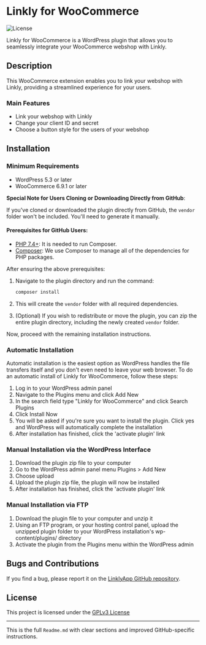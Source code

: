 # Linkly for WooCommerce

![License](https://img.shields.io/badge/License-GPLv3-blue.svg)

Linkly for WooCommerce is a WordPress plugin that allows you to seamlessly integrate your WooCommerce webshop with Linkly.

## Description

This WooCommerce extension enables you to link your webshop with Linkly, providing a streamlined experience for your users.

### Main Features

- Link your webshop with Linkly
- Change your client ID and secret
- Choose a button style for the users of your webshop

## Installation

### Minimum Requirements
- WordPress 5.3 or later
- WooCommerce 6.9.1 or later

**Special Note for Users Cloning or Downloading Directly from GitHub**:

If you've cloned or downloaded the plugin directly from GitHub, the `vendor` folder won't be included. You'll need to generate it manually.

#### Prerequisites for GitHub Users:

-   [PHP 7.4+](https://www.php.net/manual/en/install.php): It is needed to run Composer.
-   [Composer](https://getcomposer.org/doc/00-intro.md): We use Composer to manage all of the dependencies for PHP packages.

After ensuring the above prerequisites:

1. Navigate to the plugin directory and run the command:

    ```bash
    composer install
    ```

2. This will create the `vendor` folder with all required dependencies.
3. (Optional) If you wish to redistribute or move the plugin, you can zip the entire plugin directory, including the newly created `vendor` folder.

Now, proceed with the remaining installation instructions.

### Automatic Installation

Automatic installation is the easiest option as WordPress handles the file transfers itself and you don't even need to leave your web browser. To do an automatic install of Linkly for WooCommerce, follow these steps:

1. Log in to your WordPress admin panel
2. Navigate to the Plugins menu and click Add New
3. In the search field type "Linkly for WooCommerce" and click Search Plugins
4. Click Install Now
5. You will be asked if you're sure you want to install the plugin. Click yes and WordPress will automatically complete the installation
6. After installation has finished, click the 'activate plugin' link

### Manual Installation via the WordPress Interface

1. Download the plugin zip file to your computer
2. Go to the WordPress admin panel menu Plugins > Add New
3. Choose upload
4. Upload the plugin zip file, the plugin will now be installed
5. After installation has finished, click the 'activate plugin' link

### Manual Installation via FTP

1. Download the plugin file to your computer and unzip it
2. Using an FTP program, or your hosting control panel, upload the unzipped plugin folder to your WordPress installation's wp-content/plugins/ directory
3. Activate the plugin from the Plugins menu within the WordPress admin

## Bugs and Contributions

If you find a bug, please report it on the [LinklyApp GitHub repository](https://github.com/LinklyApp/LinklyForWooCommerce/issues?utm_medium=referral&utm_source=wordpress.org&utm_campaign=wp_org_repo_listing).

## License

This project is licensed under the [GPLv3 License](https://www.gnu.org/licenses/gpl-3.0.txt)

--- 

This is the full `Readme.md` with clear sections and improved GitHub-specific instructions.